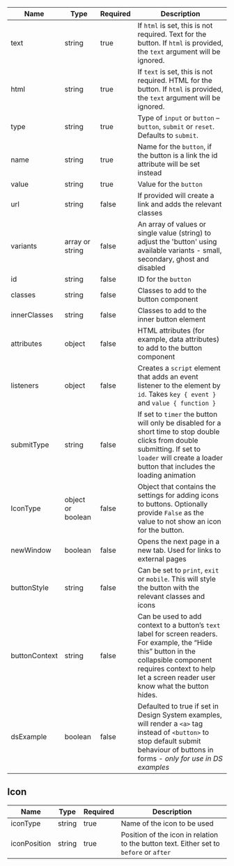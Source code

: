 | Name          | Type              | Required | Description                                                                                                                                                                                                              |
| ------------- | ----------------- | -------- | ------------------------------------------------------------------------------------------------------------------------------------------------------------------------------------------------------------------------ |
| text          | string            | true     | If `html` is set, this is not required. Text for the button. If `html` is provided, the `text` argument will be ignored.                                                                                                 |
| html          | string            | true     | If `text` is set, this is not required. HTML for the button. If `html` is provided, the `text` argument will be ignored.                                                                                                 |
| type          | string            | true     | Type of `input` or `button` – `button`, `submit` or `reset`. Defaults to `submit`.                                                                                                                                       |
| name          | string            | true     | Name for the `button`, if the button is a link the id attribute will be set instead                                                                                                                                      |
| value         | string            | true     | Value for the `button`                                                                                                                                                                                                   |
| url           | string            | false    | If provided will create a link and adds the relevant classes                                                                                                                                                             |
| variants      | array or string   | false    | An array of values or single value (string) to adjust the 'button' using available variants - small, secondary, ghost and disabled                                                                                       |
| id            | string            | false    | ID for the `button`                                                                                                                                                                                                      |
| classes       | string            | false    | Classes to add to the button component                                                                                                                                                                                   |
| innerClasses  | string            | false    | Classes to add to the inner button element                                                                                                                                                                               |
| attributes    | object            | false    | HTML attributes (for example, data attributes) to add to the button component                                                                                                                                            |
| listeners     | object            | false    | Creates a `script` element that adds an event listener to the element by `id`. Takes `key { event }` and `value { function }`                                                                                            |
| submitType    | string            | false    | If set to `timer` the button will only be disabled for a short time to stop double clicks from double submitting. If set to `loader` will create a loader button that includes the loading animation                     |
| IconType      | object or boolean | false    | Object that contains the settings for adding icons to buttons. Optionally provide `False` as the value to not show an icon for the button.                                                                               |
| newWindow     | boolean           | false    | Opens the next page in a new tab. Used for links to external pages                                                                                                                                                       |
| buttonStyle   | string            | false    | Can be set to `print`, `exit` or `mobile`. This will style the button with the relevant classes and icons                                                                                                                |
| buttonContext | string            | false    | Can be used to add context to a button’s `text` label for screen readers. For example, the “Hide this” button in the collapsible component requires context to help let a screen reader user know what the button hides. |
| dsExample     | boolean           | false    | Defaulted to true if set in Design System examples, will render a `<a>` tag instead of `<button>` to stop default submit behaviour of buttons in forms - _only for use in DS examples_                                   |

## Icon

| Name         | Type   | Required | Description                                                                            |
| ------------ | ------ | -------- | -------------------------------------------------------------------------------------- |
| iconType     | string | true     | Name of the icon to be used                                                            |
| iconPosition | string | true     | Position of the icon in relation to the button text. Either set to `before` or `after` |
